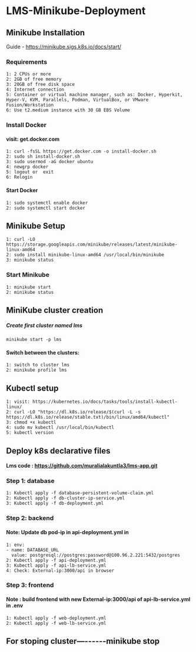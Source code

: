# LMS-Minikube-Deployment
## Minikube Installation
  Guide - https://minikube.sigs.k8s.io/docs/start/

### Requirements 
    1: 2 CPUs or more
    2: 2GB of free memory
    3: 20GB of free disk space
    4: Internet connection
    5: Container or virtual machine manager, such as: Docker, Hyperkit, Hyper-V, KVM, Parallels, Podman, VirtualBox, or VMware Fusion/Workstation
    6: Use t2.medium instance with 30 GB EBS Volume

### Install Docker
#### visit: get.docker.com 
    1: curl -fsSL https://get.docker.com -o install-docker.sh
    2: sudo sh install-docker.sh
    3: sudo usermod -aG docker ubuntu
    4: newgrp docker
    5: logout or  exit
    6: Relogin
#### Start Docker
    1: sudo systemctl enable docker
    2: sudo systemctl start docker

## Minikube Setup

    1: curl -LO https://storage.googleapis.com/minikube/releases/latest/minikube-linux-amd64
    2: sudo install minikube-linux-amd64 /usr/local/bin/minikube
    3: minikube status

### Start Minikube
    1: minikube start 
    2: minikube status
## MiniKube cluster creation
##### Create first cluster named lms
    minikube start -p lms
#### Switch between the clusters:
    1: switch to cluster lms
    2: minikube profile lms

## Kubectl setup

    1: visit: https://kubernetes.io/docs/tasks/tools/install-kubectl-linux/
    2: curl -LO "https://dl.k8s.io/release/$(curl -L -s https://dl.k8s.io/release/stable.txt)/bin/linux/amd64/kubectl"
    3: chmod +x kubectl 
    4: sudo mv kubectl /usr/local/bin/kubectl
    5: kubectl version

## Deploy k8s declarative files

#### Lms code : https://github.com/muralialakuntla3/lms-app.git
### Step 1: database
    1: Kubectl apply -f database-persistent-volume-claim.yml
    2: Kubectl apply -f db-cluster-ip-service.yml
    3: Kubectl apply -f db-deployment.yml

### Step 2: backend
#### Note: Update db pod-ip in api-deployment.yml in
    1: env: 
    - name: DATABASE_URL
      value: postgresql://postgres:password@100.96.2.221:5432/postgres
    2: Kubectl apply -f api-deployment.yml
    3: Kubectl apply -f api-lb-service.yml
    4: Check: External-ip:3000/api in browser

### Step 3: frontend
#### Note : build frontend with new External-ip:3000/api of api-lb-service.yml in .env

    1: Kubectl apply -f web-deployment.yml
    2: Kubectl apply -f web-lb-service.yml

## For stoping cluster—------minikube stop

